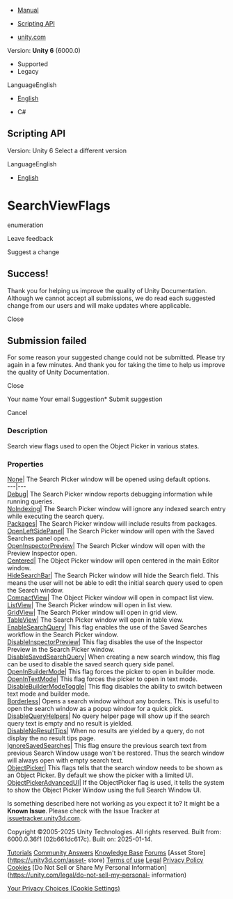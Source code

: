 [ ]()

  * [Manual](../Manual/index.html)
  * [Scripting API](../ScriptReference/index.html)

  * [unity.com](https://unity.com/)

Version: **Unity 6** (6000.0)

  * Supported
  * Legacy

LanguageEnglish

  * [English]()

  * C#

[ ](https://docs.unity3d.com)

## Scripting API

Version: Unity 6 Select a different version

LanguageEnglish

  * [English]()

# SearchViewFlags

enumeration

Leave feedback

Suggest a change

## Success!

Thank you for helping us improve the quality of Unity Documentation. Although
we cannot accept all submissions, we do read each suggested change from our
users and will make updates where applicable.

Close

## Submission failed

For some reason your suggested change could not be submitted. Please <a>try
again</a> in a few minutes. And thank you for taking the time to help us
improve the quality of Unity Documentation.

Close

Your name Your email Suggestion* Submit suggestion

Cancel

[ ]()

### Description

Search view flags used to open the Object Picker in various states.

### Properties

[None](Search.SearchViewFlags.None.html)| The Search Picker window will be
opened using default options.  
---|---  
[Debug](Search.SearchViewFlags.Debug.html)| The Search Picker window reports
debugging information while running queries.  
[NoIndexing](Search.SearchViewFlags.NoIndexing.html)| The Search Picker window
will ignore any indexed search entry while executing the search query.  
[Packages](Search.SearchViewFlags.Packages.html)| The Search Picker window
will include results from packages.  
[OpenLeftSidePanel](Search.SearchViewFlags.OpenLeftSidePanel.html)| The Search
Picker window will open with the Saved Searches panel open.  
[OpenInspectorPreview](Search.SearchViewFlags.OpenInspectorPreview.html)| The
Search Picker window will open with the Preview Inspector open.  
[Centered](Search.SearchViewFlags.Centered.html)| The Object Picker window
will open centered in the main Editor window.  
[HideSearchBar](Search.SearchViewFlags.HideSearchBar.html)| The Search Picker
window will hide the Search field. This means the user will not be able to
edit the initial search query used to open the Search window.  
[CompactView](Search.SearchViewFlags.CompactView.html)| The Object Picker
window will open in compact list view.  
[ListView](Search.SearchViewFlags.ListView.html)| The Search Picker window
will open in list view.  
[GridView](Search.SearchViewFlags.GridView.html)| The Search Picker window
will open in grid view.  
[TableView](Search.SearchViewFlags.TableView.html)| The Search Picker window
will open in table view.  
[EnableSearchQuery](Search.SearchViewFlags.EnableSearchQuery.html)| This flag
enables the use of the Saved Searches workflow in the Search Picker window.  
[DisableInspectorPreview](Search.SearchViewFlags.DisableInspectorPreview.html)|
This flag disables the use of the Inspector Preview in the Search Picker
window.  
[DisableSavedSearchQuery](Search.SearchViewFlags.DisableSavedSearchQuery.html)|
When creating a new search window, this flag can be used to disable the saved
search query side panel.  
[OpenInBuilderMode](Search.SearchViewFlags.OpenInBuilderMode.html)| This flag
forces the picker to open in builder mode.  
[OpenInTextMode](Search.SearchViewFlags.OpenInTextMode.html)| This flag forces
the picker to open in text mode.  
[DisableBuilderModeToggle](Search.SearchViewFlags.DisableBuilderModeToggle.html)|
This flag disables the ability to switch between text mode and builder mode.  
[Borderless](Search.SearchViewFlags.Borderless.html)| Opens a search window
without any borders. This is useful to open the search window as a popup
window for a quick pick.  
[DisableQueryHelpers](Search.SearchViewFlags.DisableQueryHelpers.html)| No
query helper page will show up if the search query text is empty and no result
is yielded.  
[DisableNoResultTips](Search.SearchViewFlags.DisableNoResultTips.html)| When
no results are yielded by a query, do not display the no result tips page.  
[IgnoreSavedSearches](Search.SearchViewFlags.IgnoreSavedSearches.html)| This
flag ensure the previous search text from previous Search Window usage won't
be restored. Thus the search window will always open with empty search text.  
[ObjectPicker](Search.SearchViewFlags.ObjectPicker.html)| This flags tells
that the search window needs to be shown as an Object Picker. By default we
show the picker with a limited UI.  
[ObjectPickerAdvancedUI](Search.SearchViewFlags.ObjectPickerAdvancedUI.html)|
If the ObjectPicker flag is used, it tells the system to show the Object
Picker Window using the full Search Window UI.  
  
Is something described here not working as you expect it to? It might be a
**Known Issue**. Please check with the Issue Tracker at
[issuetracker.unity3d.com](https://issuetracker.unity3d.com).

Copyright ©2005-2025 Unity Technologies. All rights reserved. Built from:
6000.0.36f1 (02b661dc617c). Built on: 2025-01-14.

[Tutorials](https://unity3d.com/learn) [Community
Answers](https://answers.unity3d.com) [Knowledge
Base](https://support.unity3d.com/hc/en-us)
[Forums](https://forum.unity3d.com) [Asset Store](https://unity3d.com/asset-
store) [Terms of use](https://docs.unity3d.com/Manual/TermsOfUse.html)
[Legal](https://unity.com/legal) [Privacy
Policy](https://unity.com/legal/privacy-policy)
[Cookies](https://unity.com/legal/cookie-policy) [Do Not Sell or Share My
Personal Information](https://unity.com/legal/do-not-sell-my-personal-
information)

[Your Privacy Choices (Cookie Settings)](javascript:void\(0\);)

